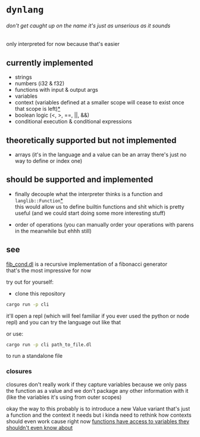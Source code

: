 # `dynlang`

###### don't get caught up on the name it's just as unserious as it sounds

only interpreted for now because that's easier

## currently implemented

- strings
- numbers (i32 & f32)
- functions with input & output args
- variables
- context (variables defined at a smaller scope will cease to exist once that scope is left)[*](#closures)
- boolean logic (<, >, ==, ||, &&)
- conditional execution & conditional expressions

## theoretically supported but not implemented

- arrays (it's in the language and a value can be an array there's just no way to define or index one)

## should be supported and implemented

- finally decouple what the interpreter thinks is a function and `langlib::Function`[*](#closures) \
this would allow us to define builtin functions and shit which is pretty useful (and we could start doing some more interesting stuff)

- order of operations (you can manually order your operations with parens in the meanwhile but ehhh still)

## see

[fib_cond.dl](/fib_cond.dl) is a recursive implementation of a fibonacci generator \
that's the most impressive for now

try out for yourself:

- clone this repository

```sh
cargo run -p cli
```

it'll open a repl (which will feel familiar if you ever used the python or node repl) and you can try the language out like that

or use:

```sh
cargo run -p cli path_to_file.dl
```

to run a standalone file

### closures

closures don't really work if they capture variables because we only pass the function as a value and we don't package any other information with it (like the variables it's using from outer scopes)

okay the way to this probably is to introduce a new Value variant that's just a function and the context it needs but i kinda need to rethink how contexts should even work cause right now [functions have access to variables they shouldn't even know about](/contexts-are-broken.dl)
